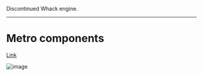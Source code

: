 Discontinued Whack engine.

---

# Metro components

[Link](https://github.com/realhydroper/tsmetrocomponents)

![image](https://github.com/user-attachments/assets/d4c6cf5f-0538-45d3-8450-e4d77eb8b29a)
